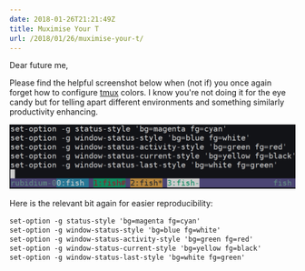 ```yaml
---
date: 2018-01-26T21:21:49Z
title: Muximise Your T
url: /2018/01/26/muximise-your-t/
---
```


Dear future me,

Please find the helpful screenshot below when (not if) you once again forget how to configure [tmux](https://github.com/tmux/tmux/wiki) colors. I know you're not doing it for the eye candy but for telling apart different environments and something similarly productivity enhancing.

![Relevant part of tmux configuration](/assets/tmuxicorn.png)

Here is the relevant bit again for easier reproducibility:

```
set-option -g status-style 'bg=magenta fg=cyan'
set-option -g window-status-style 'bg=blue fg=white'
set-option -g window-status-activity-style 'bg=green fg=red'
set-option -g window-status-current-style 'bg=yellow fg=black'
set-option -g window-status-last-style 'bg=white fg=green'
```
